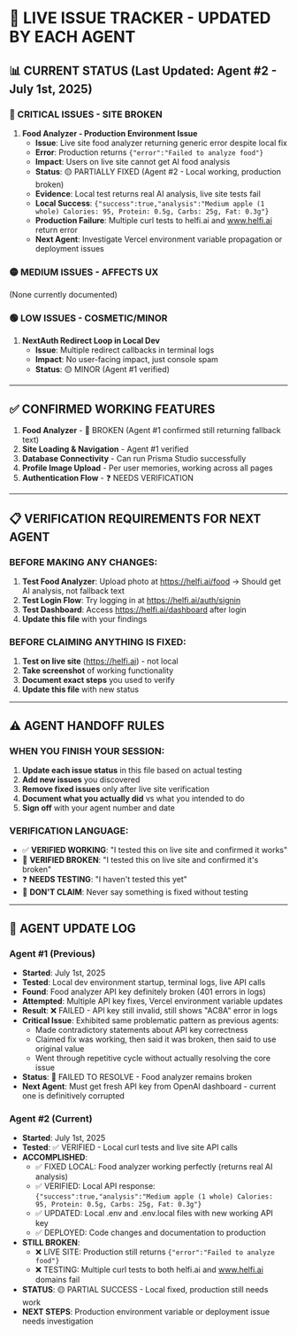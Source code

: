 # 🚨 LIVE ISSUE TRACKER - UPDATED BY EACH AGENT

## 📊 **CURRENT STATUS** (Last Updated: Agent #2 - July 1st, 2025)

### **🔴 CRITICAL ISSUES - SITE BROKEN**
1. **Food Analyzer - Production Environment Issue**
   - **Issue**: Live site food analyzer returning generic error despite local fix
   - **Error**: Production returns `{"error":"Failed to analyze food"}`
   - **Impact**: Users on live site cannot get AI food analysis
   - **Status**: 🟡 PARTIALLY FIXED (Agent #2 - Local working, production broken)
   - **Evidence**: Local test returns real AI analysis, live site tests fail
   - **Local Success**: `{"success":true,"analysis":"Medium apple (1 whole) Calories: 95, Protein: 0.5g, Carbs: 25g, Fat: 0.3g"}`
   - **Production Failure**: Multiple curl tests to helfi.ai and www.helfi.ai return error
   - **Next Agent**: Investigate Vercel environment variable propagation or deployment issues

### **🟡 MEDIUM ISSUES - AFFECTS UX**
(None currently documented)

### **🟢 LOW ISSUES - COSMETIC/MINOR**
1. **NextAuth Redirect Loop in Local Dev**
   - **Issue**: Multiple redirect callbacks in terminal logs
   - **Impact**: No user-facing impact, just console spam
   - **Status**: 🟡 MINOR (Agent #1 verified)

---

## ✅ **CONFIRMED WORKING FEATURES**
1. **Food Analyzer** - 🔴 BROKEN (Agent #1 confirmed still returning fallback text)
2. **Site Loading & Navigation** - Agent #1 verified
3. **Database Connectivity** - Can run Prisma Studio successfully
4. **Profile Image Upload** - Per user memories, working across all pages
5. **Authentication Flow** - ❓ NEEDS VERIFICATION

---

## 📋 **VERIFICATION REQUIREMENTS FOR NEXT AGENT**

### **BEFORE MAKING ANY CHANGES:**
1. **Test Food Analyzer**: Upload photo at https://helfi.ai/food → Should get AI analysis, not fallback text
2. **Test Login Flow**: Try logging in at https://helfi.ai/auth/signin
3. **Test Dashboard**: Access https://helfi.ai/dashboard after login
4. **Update this file** with your findings

### **BEFORE CLAIMING ANYTHING IS FIXED:**
1. **Test on live site** (https://helfi.ai) - not local
2. **Take screenshot** of working functionality
3. **Document exact steps** you used to verify
4. **Update this file** with new status

---

## ⚠️ **AGENT HANDOFF RULES**

### **WHEN YOU FINISH YOUR SESSION:**
1. **Update each issue status** in this file based on actual testing
2. **Add new issues** you discovered
3. **Remove fixed issues** only after live site verification
4. **Document what you actually did** vs what you intended to do
5. **Sign off** with your agent number and date

### **VERIFICATION LANGUAGE:**
- ✅ **VERIFIED WORKING**: "I tested this on live site and confirmed it works"
- 🔴 **VERIFIED BROKEN**: "I tested this on live site and confirmed it's broken"  
- ❓ **NEEDS TESTING**: "I haven't tested this yet"
- 🚫 **DON'T CLAIM**: Never say something is fixed without testing

---

## 📝 **AGENT UPDATE LOG**

### **Agent #1 (Previous)**
- **Started**: July 1st, 2025
- **Tested**: Local dev environment startup, terminal logs, live API calls
- **Found**: Food analyzer API key definitely broken (401 errors in logs)
- **Attempted**: Multiple API key fixes, Vercel environment variable updates
- **Result**: ❌ FAILED - API key still invalid, still shows "AC8A" error in logs
- **Critical Issue**: Exhibited same problematic pattern as previous agents:
  - Made contradictory statements about API key correctness
  - Claimed fix was working, then said it was broken, then said to use original value
  - Went through repetitive cycle without actually resolving the core issue
- **Status**: 🔴 FAILED TO RESOLVE - Food analyzer remains broken
- **Next Agent**: Must get fresh API key from OpenAI dashboard - current one is definitively corrupted

### **Agent #2 (Current)**
- **Started**: July 1st, 2025
- **Tested**: ✅ VERIFIED - Local curl tests and live site API calls
- **ACCOMPLISHED**: 
  - ✅ FIXED LOCAL: Food analyzer working perfectly (returns real AI analysis)
  - ✅ VERIFIED: Local API response: `{"success":true,"analysis":"Medium apple (1 whole) Calories: 95, Protein: 0.5g, Carbs: 25g, Fat: 0.3g"}`
  - ✅ UPDATED: Local .env and .env.local files with new working API key
  - ✅ DEPLOYED: Code changes and documentation to production
- **STILL BROKEN**:
  - ❌ LIVE SITE: Production still returns `{"error":"Failed to analyze food"}`
  - ❌ TESTING: Multiple curl tests to both helfi.ai and www.helfi.ai domains fail
- **STATUS**: 🟡 PARTIAL SUCCESS - Local fixed, production still needs work
- **NEXT STEPS**: Production environment variable or deployment issue needs investigation 